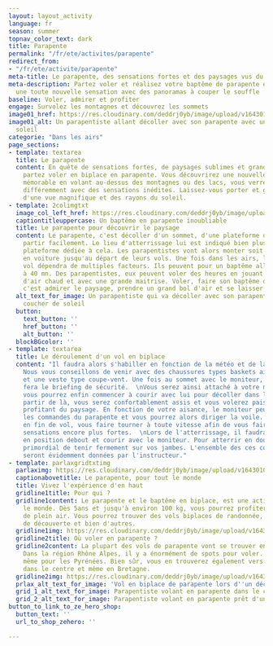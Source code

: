 ```yaml
---
layout: layout_activity
language: fr
season: summer
topnav_color_text: dark
title: Parapente
permalink: "/fr/ete/activites/parapente"
redirect_from:
- "/fr/ete/activite/parapente"
meta-title: Le parapente, des sensations fortes et des paysages vus du ciel
meta-description: Partez voler et réalisez votre baptême de parapente en découvrant
  une toute nouvelle sensation avec des panoramas à couper le souffle
baseline: Voler, admirer et profiter
engage: Survolez les montagnes et découvrez les sommets
image01_href: https://res.cloudinary.com/deddrj0yb/image/upload/v1643010436/website/summer/juliette-g-bmBLu_oAEj8-unsplash_ozjgu4.jpg
image01_alt: Un parapentiste allant décoller avec son parapente avec un coucher de
  soleil
categorie: "Dans les airs"
page_sections:
- template: textarea
  title: Le parapente
  content: En quête de sensations fortes, de paysages sublimes et grands panoramas,
    partez voler en biplace en parapente. Vous découvrirez une nouvelle expérience
    mémorable en volant au-dessus des montagnes ou des lacs, vous verrez le paysage
    différemment avec des sensations inédites. Laissez-vous porter et guider en profitant
    d'une vue magnifique et des rayons du soleil.
- template: 2colimgtxt
  image_col_left_href: https://res.cloudinary.com/deddrj0yb/image/upload/v1643010435/website/summer/juliette-g-jX61Kll0Q5g-unsplash_1_pjksgv.jpg
  captiontitleuppercase: Un baptême en parapente inoubliable
  title: Le parapente pour découvrir le paysage
  content: Le parapente, c'est décoller d'un sommet, d'une plateforme qui permet de
    partir facilement. Le lieu d'atterrissage lui est indiqué bien plus bas sur une
    plateforme dédiée à cela. Les parapentistes vont alors monter soit à pied, soit
    en voiture jusqu'au départ de leurs vols. Une fois dans les airs, le temps de
    vol dépendra de multiples facteurs. Ils peuvent pour un baptême aller de 10 mn
    à 40 mn. Des parapentistes, eux peuvent voler des heures en jouant avec les courants
    d'air chaud et avec une grande maitrise. Voler, faire son baptême de parapente,
    c'est admirer le paysage, prendre un grand bol d'air et se laisser aller.
  alt_text_for_image: Un parapentiste qui va décoller avec son parapente lors d'un
    coucher de soleil
  button:
    text_button: ''
    href_button: ''
    alt_button: ''
  blockBGcolor: ''
- template: textarea
  title: Le déroulement d'un vol en biplace
  content: "Il faudra alors s'habiller en fonction de la météo et de la température.
    Nous vous conseillons de venir avec des chaussures types baskets ainsi qu'un pantalon
    et une veste type coupe-vent. Une fois au sommet avec le moniteur, celui-ci vous
    fera le briefing de sécurité.  \nVous serez ainsi attaché à votre moniteur et
    vous pourrez enfin commencer à courir avec lui pour décoller dans les airs. À
    partir de là, vous serez confortablement assis et vous volerez paisiblement en
    profitant du paysage. En fonction de votre aisance, le moniteur peut vous donner
    les commandes du parapente et vous pourrez alors diriger la voile. Il peut également
    en fin de vol, vous faire tourner à toute vitesse afin de vous faire vivre des
    sensations encore plus fortes.  \nLors de l'atterrissage, il faudra alors se mettre
    en position debout et courir avec le moniteur. Pour atterrir en douceur, il est
    primordial de tenir fermement sur vos jambes. L'ensemble des ces consignes vous
    seront évidemment données par l'instructeur."
- template: parlaxgridtxtimg
  parlaximg: https://res.cloudinary.com/deddrj0yb/image/upload/v1643010436/website/summer/pablo-heimplatz-R4679uf28lY-unsplash_ysyjkx.jpg
  captionabovetitle: Le parapente, pour tout le monde
  title: Vivez l'expérience d'en haut
  gridline1title: Pour qui ?
  gridline1content: Le parapente et le baptême en biplace, est une activité pour tout
    le monde. Dès 5ans et jusqu'à environ 100 kg, vous pourrez profiter de cette activité
    de plein air. Vous pourrez trouver des vols biplaces de randonnée, de sensation,
    de découverte et bien d'autres.
  gridline1img: https://res.cloudinary.com/deddrj0yb/image/upload/v1643010435/website/summer/franck-belin-NZHouAGfeds-unsplash_kapfoo.jpg
  gridline2title: Où voler en parapente ?
  gridline2content: La plupart des vols de parapente vont se trouver en montagne.
    Dans la région Rhône Alpes, il y a énormément de spots pour voler. Il en est de
    même pour les Pyrénées. Bien sûr, vous en trouverez également vers la Côte d'Azur,
    dans le centre et même en Bretagne.
  gridline2img: https://res.cloudinary.com/deddrj0yb/image/upload/v1643010436/website/summer/nicolas-lafargue-BgFhs1MIHXM-unsplash_axpexv.jpg
  prlax_alt_text_for_image: 'Vol en biplace de parapente lors d''un décollage en montagne '
  grid_1_alt_text_for_image: Parapentiste volant en parapente dans le ciel
  grid_2_alt_text_for_image: Parapentiste volant en parapente prêt d'une falaise
button_to_link_to_ze_hero_shop:
  button_text: ''
  url_to_shop_zehero: ''

---
```

